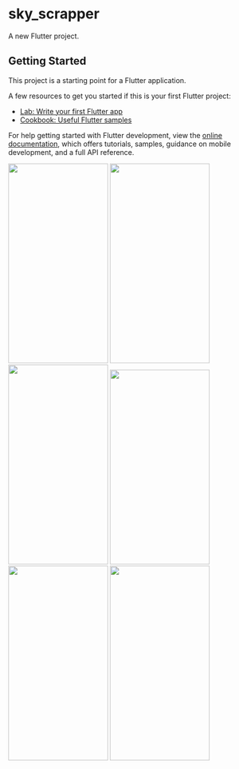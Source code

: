 # sky_scrapper

A new Flutter project.

## Getting Started

This project is a starting point for a Flutter application.

A few resources to get you started if this is your first Flutter project:

- [Lab: Write your first Flutter app](https://docs.flutter.dev/get-started/codelab)
- [Cookbook: Useful Flutter samples](https://docs.flutter.dev/cookbook)

For help getting started with Flutter development, view the
[online documentation](https://docs.flutter.dev/), which offers tutorials,
samples, guidance on mobile development, and a full API reference.
<p>
  <img src = "https://github.com/Janak67/sky_scrapper/assets/141834407/7456973c-0455-4aa5-a57b-38bb735a07b1" height="400" width="200">
  <img src = "https://github.com/Janak67/sky_scrapper/assets/141834407/5108477c-31e8-4091-a936-931f925c0bc1" height="400" width="200">
  <img src = "https://github.com/Janak67/sky_scrapper/assets/141834407/9814ff10-8ea2-4310-a616-f3d599c7ff8c" height="400" width="200">
  <img src = "https://github.com/Janak67/sky_scrapper/assets/141834407/d9d2bce0-4167-4983-a4d5-7332b99c4956" height="390" width="200">
  <img src = "https://github.com/Janak67/sky_scrapper/assets/141834407/3bc2195c-6993-4208-ab07-532298a240e8" height="390" width="200">
  <img src = "https://github.com/Janak67/sky_scrapper/assets/141834407/93b19753-8730-48e0-96e0-7ac15ce1decc" height="390" width="200">
</p>
